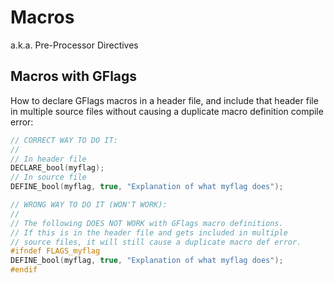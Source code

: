 # Macros

a.k.a. Pre-Processor Directives

## Macros with GFlags

How to declare GFlags macros in a header file, and include that header file in multiple source files without causing a duplicate macro definition compile error:

```cpp
// CORRECT WAY TO DO IT:
//
// In header file
DECLARE_bool(myflag);
// In source file
DEFINE_bool(myflag, true, "Explanation of what myflag does");

// WRONG WAY TO DO IT (WON'T WORK):
//
// The following DOES NOT WORK with GFlags macro definitions.
// If this is in the header file and gets included in multiple
// source files, it will still cause a duplicate macro def error.
#ifndef FLAGS_myflag
DEFINE_bool(myflag, true, "Explanation of what myflag does");
#endif

```